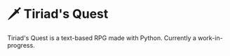 # 🗡️ Tiriad's Quest

Tiriad's Quest is a text-based RPG made with Python. Currently a work-in-progress.
